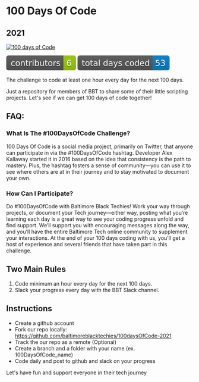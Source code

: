 # 100 Days Of Code
## 2021

[![100 days of Code](https://raw.githubusercontent.com/baltimoreblacktechies/100daysOfCode-2021/gh-pages/banner.png)](https://bmoreblack.tech)

[![Contributors](https://raw.githubusercontent.com/baltimoreblacktechies/100daysOfCode-2021/gh-pages/contributors.svg)](https://bmoreblack.tech)
[![Days](https://raw.githubusercontent.com/baltimoreblacktechies/100daysOfCode-2021/gh-pages/days.svg)](https://bmoreblack.tech)

The challenge to code at least one hour every day for the next 100 days.

Just a repository for members of BBT to share some of their little scripting projects. Let's see if we can get 100 days of code together!

## FAQ:

### What Is The #100DaysOfCode Challenge?

  100 Days Of Code is a social media project, primarily on Twitter, that anyone can participate in via the #100DaysOfCode hashtag. Developer Alex Kallaway started it in 2016 based   on the idea that consistency is the path to mastery. Plus, the hashtag fosters a sense of community—you can use it to see where others are at in their journey and to stay  motivated to document your own.

### How Can I Participate?

  Do #100DaysOfCode with Baltimore Black Techies! Work your way through projects, or document your Tech journey—either way, posting what you’re learning each day is a great way to see your coding progress unfold and find support. We’ll support you with encouraging messages along the way, and you’ll have the entire Baltimore Tech online community to supplement your interactions. At the end of your 100 days coding with us, you’ll get a host of experience and several friends that have taken part in this challenge.

## Two Main Rules

1.  Code minimum an hour every day for the next 100 days.
2.  Slack your progress every day with the BBT Slack channel.

## Instructions

* Create a github account
* Fork our repo locally: https://github.com/baltimoreblacktechies/100daysOfCode-2021
* Track the our repo as a remote (Optional)
* Create a branch and a folder with your name (ex. 100DaysOfCode_name)
* Code daily and post to github and slack on your progress


Let's have fun and support everyone in their tech journey



